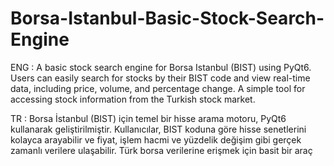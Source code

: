 # Borsa-Istanbul-Basic-Stock-Search-Engine
ENG : 
A basic stock search engine for Borsa Istanbul (BIST) using PyQt6. Users can easily search for stocks by their BIST code and view real-time data, including price, volume, and percentage change. A simple tool for accessing stock information from the Turkish stock market.

TR : 
Borsa İstanbul (BIST) için temel bir hisse arama motoru, PyQt6 kullanarak geliştirilmiştir. Kullanıcılar, BIST koduna göre hisse senetlerini kolayca arayabilir ve fiyat, işlem hacmi ve yüzdelik değişim gibi gerçek zamanlı verilere ulaşabilir. Türk borsa verilerine erişmek için basit bir araç

